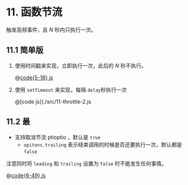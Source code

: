 # 11. 函数节流

触发高频事件，且 $N$ 秒内只执行一次。

## 11.1 简单版

1. 使用时间戳来实现，立即执行一次，此后的 $N$ 秒不执行。

    @[code{5-18} js](./src/11-throttle-1.js)

2. 使用 `setTimeout` 来实现，每隔 `delay`秒执行一次

    @[code js](./src/11-throttle-2.js

## 11.2 最

- 支持取消节流
  ptioptio  ，默认是 `true`
  - `opitons.trailing` 表示结束调用的时候是否还要执行一次，默认都是 `false`

注意同时将 `leading` 和 `trailing` 设置为 `false` 时不能发生任何事情。

@[code{6-49} js](./src/11-throttle-3.js)
